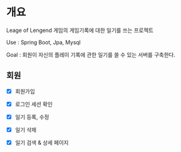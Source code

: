 # 개요
Leage of Lengend 게임의 게임기록에 대한 일기를 쓰는 프로젝트

Use : Spring Boot, Jpa, Mysql

Goal : 회원이 자신의 플레이 기록에 관한 일기를 쓸 수 있는 서버를 구축한다.

## 회원
- [x] 회원가입
- [x] 로그인 세션 확인
- [x] 일기 등록, 수정
- [x] 일기 삭제
- [x] 일기 검색 & 상세 페이지


